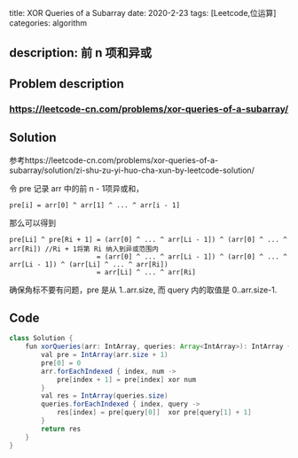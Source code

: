 title:   XOR Queries of a Subarray
date: 2020-2-23
tags: [Leetcode,位运算]
categories: algorithm

description: 前 n 项和异或
---

## Problem description

  ### https://leetcode-cn.com/problems/xor-queries-of-a-subarray/


## Solution

参考https://leetcode-cn.com/problems/xor-queries-of-a-subarray/solution/zi-shu-zu-yi-huo-cha-xun-by-leetcode-solution/

令 pre 记录 arr 中的前 n - 1项异或和，

```
pre[i] = arr[0] ^ arr[1] ^ ... ^ arr[i - 1]
```

那么可以得到

```
pre[Li] ^ pre[Ri + 1] = (arr[0] ^ ... ^ arr[Li - 1]) ^ (arr[0] ^ ... ^ arr[Ri]) //Ri + 1将第 Ri 纳入到异或范围内
                      = (arr[0] ^ ... ^ arr[Li - 1]) ^ (arr[0] ^ ... ^ arr[Li - 1]) ^ (arr[Li] ^ ... ^ arr[Ri]) 
                      = arr[Li] ^ ... ^ arr[Ri]
```

确保角标不要有问题，pre 是从 1..arr.size, 而 query 内的取值是 0..arr.size-1. 

## Code

```java
class Solution {
    fun xorQueries(arr: IntArray, queries: Array<IntArray>): IntArray {
        val pre = IntArray(arr.size + 1)
        pre[0] = 0
        arr.forEachIndexed { index, num ->
            pre[index + 1] = pre[index] xor num
        }
        val res = IntArray(queries.size)
        queries.forEachIndexed { index, query ->
            res[index] = pre[query[0]]  xor pre[query[1] + 1]
        }
        return res
    }
}
```